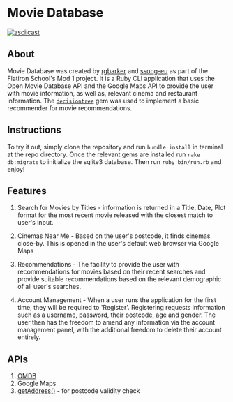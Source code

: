 # Movie Database

[![asciicast](https://asciinema.org/a/OOUJUttKJT6v6Ipgm5OPuAPty.png)](https://asciinema.org/a/OOUJUttKJT6v6Ipgm5OPuAPty)

## About
Movie Database was created by [rgbarker](https://github.com/Ryanbarker0) and [ssong-eu](https://github.com/ssong-eu) as part of the Flatiron School's Mod 1 project. It is a Ruby CLI application that uses the Open Movie Database API and the Google Maps API to provide the user with movie information, as well as, relevant cinema and restaurant information. The [`decisiontree`](https://github.com/igrigorik/decisiontree) gem was used to implement a basic recommender for movie recommendations.

## Instructions
To try it out, simply clone the repository and run `bundle install` in terminal at the repo directory. Once the relevant gems are installed run `rake db:migrate` to initialize the sqlite3 database. Then run `ruby bin/run.rb` and enjoy!


## Features

1. Search for Movies by Titles - information is returned in a Title, Date, Plot format for the most recent movie released with the closest match to user's input.

2. Cinemas Near Me - Based on the user's postcode, it finds cinemas close-by. This is opened in the user's default web browser via Google Maps

3. Recommendations - The facility to provide the user with recommendations for movies based on their recent searches and provide suitable recommendations based on the relevant demographic of all user's searches.

4. Account Management - When a user runs the application for the first time, they will be required to 'Register'. Registering requests information such as a username, password, their postcode, age and gender. The user then has the freedom to amend any information via the account management panel, with the additional freedom to delete their account entirely.

## APIs

1. [OMDB](https://omdbapi.com)
2. Google Maps
3. [getAddress()](https://getaddress.io/) - for postcode validity check

